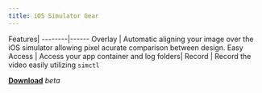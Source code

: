 ```yaml
---
title: iOS Simulator Gear
---
```


Features| 
--------|------
Overlay | Automatic aligning your image over the iOS simulator allowing pixel acurate comparison between design.
Easy Access | Access your app container and log folders|
Record | Record the video easily utilizing `simctl`

**[Download](https://install.appcenter.ms/orgs/Gear-code/apps/Ceres/releases/2)** _beta_